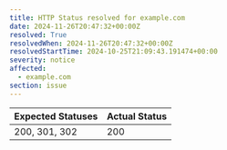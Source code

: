 ```yaml
---
title: HTTP Status resolved for example.com
date: 2024-11-26T20:47:32+00:00Z
resolved: True
resolvedWhen: 2024-11-26T20:47:32+00:00Z
resolvedStartTime: 2024-10-25T21:09:43.191474+00:00
severity: notice
affected:
  - example.com
section: issue
---
```


| Expected Statuses | Actual Status  |
|-------------------|----------------|
| 200, 301, 302 | 200 |
